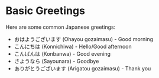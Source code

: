 # Basic Greetings

Here are some common Japanese greetings:

- おはようございます (Ohayou gozaimasu) - Good morning
- こんにちは (Konnichiwa) - Hello/Good afternoon
- こんばんは (Konbanwa) - Good evening
- さようなら (Sayounara) - Goodbye
- ありがとうございます (Arigatou gozaimasu) - Thank you
